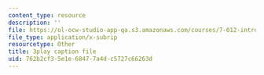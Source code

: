 ```yaml
---
content_type: resource
description: ''
file: https://ol-ocw-studio-app-qa.s3.amazonaws.com/courses/7-012-introduction-to-biology-fall-2004/762b2cf35e1e68477a4dc5727c66263d_xGeBSiXoSoA.srt
file_type: application/x-subrip
resourcetype: Other
title: 3play caption file
uid: 762b2cf3-5e1e-6847-7a4d-c5727c66263d
---
```

